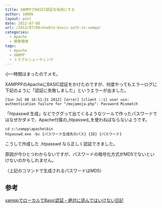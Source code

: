 ```yaml
---
title: XAMPPでBASIC認証を有効にする
author: 1000k
layout: post
date: 2012-07-08
url: /2012/07/08/enable-basic-auth-in-xampp/
categories:
  - Apache
  - 開発環境
tags:
  - Apache
  - XAMPP
  - トラブルシューティング
---
```

小一時間はまったのでメモ。

XAMPPPのApacheにBASIC認証をかけたのですが、何度やってもエラーログに下記のように「認証に失敗しました」というエラーが出ました。

```
[Sun Jul 08 16:51:31 2012] [error] [client ::1] user uso: authentication failure for "/mojamoja.php": Password Mismatch
```


「htpasswd 生成」などでググって出てくるようなツールで作ったパスワードではなぜかダメで、Apache付属の_htpasswd_を使わねばならないようです。

```
cd c:\xampp\apache\bin
htpasswd.exe -bc {パスワード生成先のパス} {ID} {パスワード}
```


こうして作成した .htpasswd なら正しく認証できました。

原因が今ひとつわからないですが、パスワードの暗号化方式がMD5でないといけないのかもしれません。

（上記のコマンドで生成されるパスワードはMD5）

## 参考

<a href="http://d.hatena.ne.jp/ise_daisuke/20080412/1207978885" onclick="_gaq.push(['_trackEvent', 'outbound-article', 'http://d.hatena.ne.jp/ise_daisuke/20080412/1207978885', 'xamppでローカルでBasic認証 &#8211; 絶対に読んではいけない日記']);" >xamppでローカルでBasic認証 &#8211; 絶対に読んではいけない日記</a>